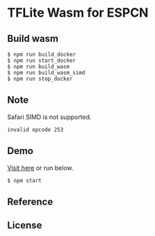 # TFLite Wasm for ESPCN
## Build wasm
```
$ npm run build_docker
$ npm run start_docker
$ npm run build_wasm
$ npm run build_wasm_simd
$ npm run stop_docker
```
## Note
Safari SIMD is not supported. 

```
invalid opcode 253
```


## Demo
[Visit here]() or run below.

```
$ npm start
```


## Reference



## License

